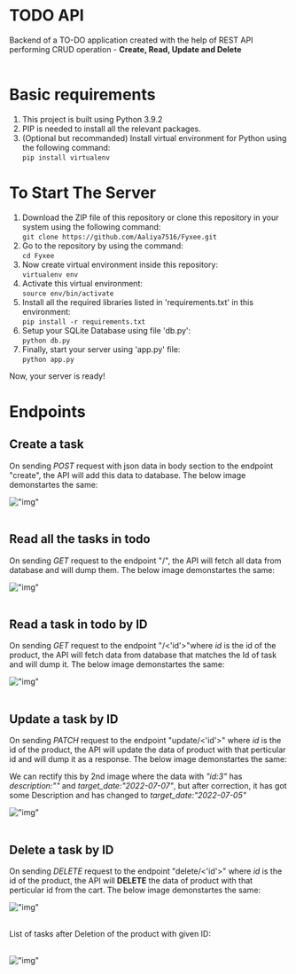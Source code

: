 # TODO API

Backend of a TO-DO application created with the help of REST API performing CRUD operation - **Create, Read, Update and Delete** <br>
<br>

# Basic requirements

1. This project is built using Python 3.9.2
2. PIP is needed to install all the relevant packages.
3. (Optional but recommanded) Install virtual environment for Python using the following command: <br>
```pip install virtualenv```

# To Start The Server

1. Download the ZIP file of this repository or clone this repository in your system using the following command: <br> 
```git clone https://github.com/Aaliya7516/Fyxee.git``` <br>
2. Go to the repository by using the command: <br>
```cd Fyxee```
3. Now create virtual environment inside this repository: <br>
```virtualenv env```
4. Activate this virtual environment: <br>
```source env/bin/activate```
5. Install all the required libraries listed in 'requirements.txt' in this environment: <br>
```pip install -r requirements.txt```
6. Setup your SQLite Database using file 'db.py': <br>
```python db.py```
7. Finally, start your server using 'app.py' file: <br>
```python app.py```

Now, your server is ready!

# Endpoints

## Create a task

On sending *POST* request with json data in body section to the endpoint "create", the API will add this data to database. The below image demonstartes the same: <br>

!["img"](./Demo/create.png) <br><br>

## Read all the tasks in todo

On sending *GET* request to the endpoint "/", the API will fetch all data from database and will dump them. The below image demonstartes the same: <br>

!["img"](./Demo/get_all.png) <br><br>

## Read a task in todo by ID

On sending *GET* request to the endpoint "/<'id'>"where *id* is the id of the product, the API will fetch data from database that matches the Id of task and will dump it. The below image demonstartes the same: <br>

!["img"](./Demo/getById.png) <br><br>

## Update a task by ID

On sending *PATCH* request to the endpoint "update/<'id'>" where *id* is the id of the product, the API will update the data of product with that perticular id and will dump it as a response. The below image demonstartes the same: <br>

We can rectify this by 2nd image where the data with *"id:3"* has *description:""* and *target_date:"2022-07-07"*, but after correction, it has got some Description and  has changed to *target_date:"2022-07-05"*

!["img"](./Demo/update.png) <br><br>

## Delete a task by ID

On sending *DELETE* request to the endpoint "delete/<'id'>" where *id* is the id of the product, the API will **DELETE** the data of product with that perticular id from the cart. The below image demonstartes the same: <br>

!["img"](./Demo/delete.png) <br><br>

List of tasks after Deletion of the product with given ID: <br> <br>

!["img"](./Demo/after_delete.png) <br><br>
